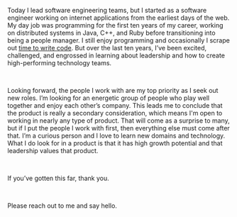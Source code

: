 
Today I lead software engineering teams, but I started as a software engineer working on internet applications from the earliest days of the web. My day job was programming for the first ten years of my career, working on distributed systems in Java, C++, and Ruby before transitioning into being a people manager. I still enjoy programming and occasionally I scrape out  <a href="https://github.com/markmansour/" class="underline">time to write code</a>. But over the last ten years, I’ve been excited, challenged, and engrossed in learning about leadership and how to create high-performing technology teams.

<br/>

Looking forward, the people I work with are my top priority as I seek out new roles. I’m looking for an energetic group of people who play well together and enjoy each other’s company. This leads me to conclude that the product is really a secondary consideration, which means I'm open to working in nearly any type of product. That will come as a surprise to many, but if I put the people I work with first, then everything else must come after that. I’m a curious person and I love to learn new domains and technology. What I do look for in a product is that it has high growth potential and that leadership values that product.

<br/>

If you’ve gotten this far, thank you.

<br/>

Please reach out to me and say hello.
